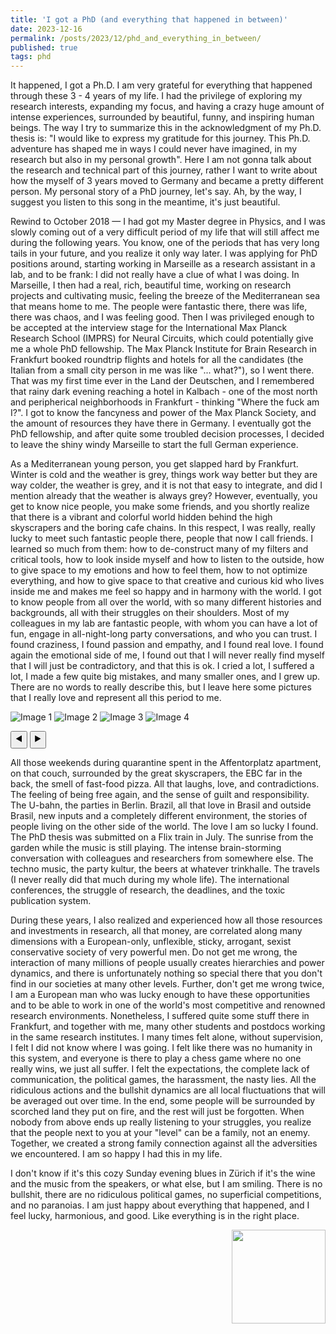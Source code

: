 ```yaml
---
title: 'I got a PhD (and everything that happened in between)'
date: 2023-12-16
permalink: /posts/2023/12/phd_and_everything_in_between/
published: true
tags: phd
---
```


It happened, I got a Ph.D. I am very grateful for everything that happened through these 3 - 4 years of my life. I had the privilege of exploring my research interests, expanding my focus, and having a crazy huge amount of intense experiences, surrounded by beautiful, funny, and inspiring human beings. The way I try to summarize this in the acknowledgment of my Ph.D. thesis is: "I would like to express my gratitude for this journey. This Ph.D. adventure has shaped me in ways I could never have imagined, in my research but also in my personal growth". Here I am not gonna talk about the research and technical part of this journey, rather I want to write about how the myself of 3 years moved to Germany and became a pretty different person. My personal story of a PhD journey, let's say. Ah, by the way, I suggest you listen to this song in the meantime, it's just beautiful.

Rewind to October 2018 — I had got my Master degree in Physics, and I was slowly coming out of a very difficult period of my life that will still affect me during the following years. You know, one of the periods that has very long tails in your future, and you realize it only way later. I was applying for PhD positions around, starting working in Marseille as a research assistant in a lab, and to be frank: I did not really have a clue of what I was doing. In Marseille, I then had a real, rich, beautiful time, working on research projects and cultivating music, feeling the breeze of the Mediterranean sea that means home to me. The people were fantastic there, there was life, there was chaos, and I was feeling good. Then I was privileged enough to be accepted at the interview stage for the International Max Planck Research School (IMPRS) for Neural Circuits, which could potentially give me a whole PhD fellowship. The Max Planck Institute for Brain Research in Frankfurt booked roundtrip flights and hotels for all the candidates (the Italian from a small city person in me was like "... what?"), so I went there. That was my first time ever in the Land der Deutschen, and I remembered that rainy dark evening reaching a hotel in Kalbach - one of the most north and peripherical neighborhoods in Frankfurt - thinking "Where the fuck am I?". I got to know the fancyness and power of the Max Planck Society, and the amount of resources they have there in Germany. I eventually got the PhD fellowship, and after quite some troubled decision processes, I decided to leave the shiny windy Marseille to start the full German experience. 

As a Mediterranean young person, you get slapped hard by Frankfurt. Winter is cold and the weather is grey, things work way better but they are way colder, the weather is grey, and it is not that easy to integrate, and did I mention already that the weather is always grey? However, eventually, you get to know nice people, you make some friends, and you shortly realize that there is a vibrant and colorful world hidden behind the high skyscrapers and the boring cafe chains. In this respect, I was really, really lucky to meet such fantastic people there, people that now I call friends. I learned so much from them: how to de-construct many of my filters and critical tools, how to look inside myself and how to listen to the outside, how to give space to my emotions and how to feel them, how to not optimize everything, and how to give space to that creative and curious kid who lives inside me and makes me feel so happy and in harmony with the world. I got to know people from all over the world, with so many different histories and backgrounds, all with their struggles on their shoulders. Most of my colleagues in my lab are fantastic people, with whom you can have a lot of fun, engage in all-night-long party conversations, and who you can trust. I found craziness, I found passion and empathy, and I found real love. I found again the emotional side of me, I found out that I will never really find myself that I will just be contradictory, and that this is ok. I cried a lot, I suffered a lot, I made a few quite big mistakes, and many smaller ones, and I grew up. There are no words to really describe this, but I leave here some pictures that I really love and represent all this period to me.

<div id="image-carousel" class="carousel">
  <img src="https://raw.githubusercontent.com/matteosaponati/matteosaponati.github.io/master/files/blog/2023-12-18-phd/sardinia-1.jpeg" alt="Image 1" class="carousel-image" id="image1">
  <img src="https://raw.githubusercontent.com/matteosaponati/matteosaponati.github.io/master/files/blog/2023-12-18-phd/marsiglia-1.jpeg" alt="Image 2" class="carousel-image" id="image2">
  <img src="https://raw.githubusercontent.com/matteosaponati/matteosaponati.github.io/master/files/blog/2023-12-18-phd/summer23-viareggio.jpg" alt="Image 3" class="carousel-image" id="image3">
  <img src="https://raw.githubusercontent.com/matteosaponati/matteosaponati.github.io/master/files/blog/2023-12-18-phd/phd-thesis.jpg" alt="Image 4" class="carousel-image" id="image4">

  <button class="carousel-button" onclick="changeImage(-1)">◀️</button>
  <button class="carousel-button" onclick="changeImage(1)">▶️</button>
</div>

<script>
  let currentImageIndex = 0;
  const images = document.querySelectorAll('.carousel-image');

  function showImage(index) {
    images.forEach((image, i) => {
      image.style.display = i === index ? 'block' : 'none';
    });
  }

  function changeImage(step) {
    currentImageIndex += step;

    if (currentImageIndex < 0) {
      currentImageIndex = images.length - 1;
    } else if (currentImageIndex >= images.length) {
      currentImageIndex = 0;
    }

    showImage(currentImageIndex);
  }

  // Display the initial image
  showImage(currentImageIndex);
</script>

All those weekends during quarantine spent in the Affentorplatz apartment, on that couch, surrounded by the great skyscrapers, the EBC far in the back, the smell of fast-food pizza. All that laughs, love, and contradictions. The feeling of being free again, and the sense of guilt and responsibility. The U-bahn, the parties in Berlin. Brazil, all that love in Brasil and outside Brasil, new inputs and a completely different environment, the stories of people living on the other side of the world. The love I am so lucky I found. The PhD thesis was submitted on a Flix train in July. The sunrise from the garden while the music is still playing. The intense brain-storming conversation with colleagues and researchers from somewhere else. The techno music, the party kultur, the beers at whatever trinkhalle. The travels (I never really did that much during my whole life). The international conferences, the struggle of research, the deadlines, and the toxic publication system. 

During these years, I also realized and experienced how all those resources and investments in research, all that money, are correlated along many dimensions with a European-only, unflexible, sticky, arrogant, sexist conservative society of very powerful men. Do not get me wrong, the interaction of many millions of people usually creates hierarchies and power dynamics, and there is unfortunately nothing so special there that you don't find in our societies at many other levels. Further, don't get me wrong twice, I am a European man who was lucky enough to have these opportunities and to be able to work in one of the world's most competitive and renowned research environments. Nonetheless, I suffered quite some stuff there in Frankfurt, and together with me, many other students and postdocs working in the same research institutes. I many times felt alone, without supervision, I felt I did not know where I was going. I felt like there was no humanity in this system, and everyone is there to play a chess game where no one really wins, we just all suffer. I felt the expectations, the complete lack of communication, the political games, the harassment, the nasty lies. All the ridiculous actions and the bullshit dynamics are all local fluctuations that will be averaged out over time. In the end, some people will be surrounded by scorched land they put on fire, and the rest will just be forgotten. When nobody from above ends up really listening to your struggles, you realize that the people next to you at your "level" can be a family, not an enemy. Together, we created a strong family connection against all the adversities we encountered. I am so happy I had this in my life. 

I don't know if it's this cozy Sunday evening blues in Zürich if it's the wine and the music from the speakers, or what else, but I am smiling. There is no bullshit, there are no ridiculous political games, no superficial competitions, and no paranoias. I am just happy about everything that happened, and I feel lucky, harmonious, and good. Like everything is in the right place.

<p align=right>
<img width=150 src="https://raw.githubusercontent.com/matteosaponati/matteosaponati.github.io/master/files/blog/2023-12-18-phd/sardinia-1.jpeg" />
</p>

